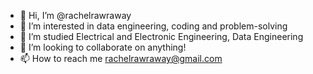 - 👋 Hi, I’m @rachelrawraway
- 👀 I’m interested in data engineering, coding and problem-solving
- 🌱 I’m studied Electrical and Electronic Engineering, Data Engineering
- 💞️ I’m looking to collaborate on anything!
- 📫 How to reach me rachelrawraway@gmail.com

<!---
rachelrawraway/rachelrawraway is a ✨ special ✨ repository because its `README.md` (this file) appears on your GitHub profile.
You can click the Preview link to take a look at your changes.
--->
